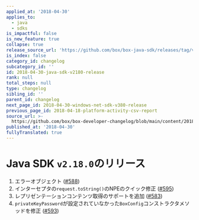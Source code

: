 ```yaml
---
applied_at: '2018-04-30'
applies_to:
  - java
  - sdks
is_impactful: false
is_new_feature: true
collapse: true
release_source_url: 'https://github.com/box/box-java-sdk/releases/tag/v2.18.0'
is_index: false
category_id: changelog
subcategory_id: ''
id: 2018-04-30-java-sdk-v2180-release
rank: null
total_steps: null
type: changelog
sibling_id: ''
parent_id: changelog
next_page_id: 2018-04-30-windows-net-sdk-v380-release
previous_page_id: 2018-04-18-platform-activity-csv-report
source_url: >-
  https://github.com/box/box-developer-changelog/blob/main/content/2018/04-30-java-sdk-v2180-release.md
published_at: '2018-04-30'
fullyTranslated: true
---
```

# Java SDK `v2.18.0`のリリース

1. エラーオブジェクト ([#588](https://github.com/box/box-java-sdk/pull/588))
2. インターセプタの`request.toString()`のNPEのクイック修正 ([#595](https://github.com/box/box-java-sdk/pull/595))
3. レプリゼンテーションコンテンツ取得のサポートを追加 ([#583](https://github.com/box/box-java-sdk/pull/583))
4. `privateKeyPassword`が設定されていなかった`BoxConfig`コンストラクタメソッドを修正 ([#593](https://github.com/box/box-java-sdk/pull/593))
